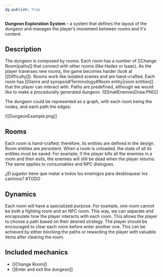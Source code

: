 ```yaml
---
dg-publish: True 
---
```

**Dungeon Exploration System** – a system that defines the layout of the dungeon and manages the player’s movement between rooms and it's content.
## Description
The dungeon is composed by rooms. Each room has a number of [[Change Room|paths]] that connect with other rooms (like Hades or Isaac). As the player traverses new rooms, the game becomes harder (look at [[Difficulty]]).
Rooms work like isolated scenes and are hand-crafted. Each room has [[Genre and synopsis#Terminology#Room entity|room entities]] that the player can interact with.
Paths are predefined, although we would like to make a procedurally generated dungeon.
 ![[SmallEnemiesDraw.PNG]]

The dungeon could be represented as a graph, with each room being the nodes, and each path the edges:

![[DungeonExample.png]]

## Rooms
Each room is hand-crafted; therefore, its entities are defined in the design. 
Room entities are persistent. When a room is unloaded, the state of all its entities must be saved. For example, if the player kills all the enemies in a room and then exits, the enemies will still be dead when the player returns. The same applies to consumables and NPC dialogues.

¿El jugador tiene que matar a todos los enemigos para desbloquear los caminos? 
#TODO
## Dynamics
Each room will have a specialized purpose. For example, one room cannot be both a fighting room and an NPC room. This way, we can separate and encapsulate how the player interacts with each room. This allows the player to choose a path based on their desired strategy.
The player should be encouraged to clear each room before enter another one. This can be achieved by either blocking the paths or rewarding the player with valuable items after clearing the room.

## Included mechanics
- [[Change Room]]
- [[Enter and exit the dungeon]]
